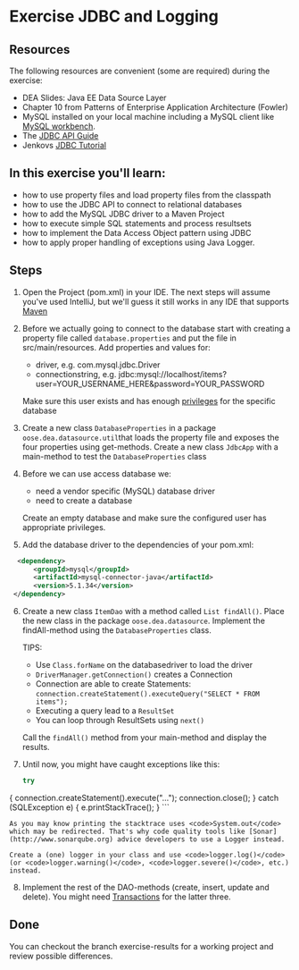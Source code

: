 Exercise JDBC and Logging
=========================
Resources
-------------
The following resources are convenient (some are required) during the exercise:

* DEA Slides: Java EE Data Source Layer
* Chapter 10 from Patterns of Enterprise Application Architecture (Fowler)
* MySQL installed on your local machine including a MySQL client like [MySQL workbench](https://dev.mysql.com/downloads/workbench/).
* The [JDBC API Guide](http://docs.oracle.com/javase/7/docs/technotes/guides/jdbc/)
* Jenkovs [JDBC Tutorial](http://tutorials.jenkov.com/jdbc/index.html)

In this exercise you'll learn:
------------------------------
* how to use property files and load property files from the classpath
* how to use the JDBC API to connect to relational databases
* how to add the MySQL JDBC driver to a Maven Project
* how to execute simple SQL statements and process resultsets
* how to implement the Data Access Object pattern using JDBC
* how to apply proper handling of exceptions using Java Logger.

Steps
-----
1. Open the Project (pom.xml) in your IDE. The next steps will assume you've used IntelliJ, but we'll guess it still works in any IDE that supports [Maven](http://maven.apache.org/ "Maven")

2. Before we actually going to connect to the database start with creating a property file called <code>database.properties</code> and put the file in src/main/resources. Add properties and values for:
	* driver, e.g. com.mysql.jdbc.Driver
	* connectionstring, e.g. jdbc:mysql://localhost/items?user=YOUR_USERNAME_HERE&password=YOUR_PASSWORD

	Make sure this user exists and has enough [privileges](https://www.digitalocean.com/community/tutorials/how-to-create-a-new-user-and-grant-permissions-in-mysql "privileges") for the specific database

3. Create a new class <code>DatabaseProperties</code> in a package <code>oose.dea.datasource.util</code>that loads the property file and exposes the four properties using get-methods. Create a new class <code>JdbcApp</code> with a main-method to test the <code>DatabaseProperties</code> class

4. Before we can use access database we:
	* need a vendor specific (MySQL) database driver
	* need to create a database

	Create an empty database and make sure the configured user has appropriate privileges.

5. Add the database driver to the dependencies of your pom.xml:

  ```xml
	<dependency>
        <groupId>mysql</groupId>
        <artifactId>mysql-connector-java</artifactId>
        <version>5.1.34</version>
   </dependency>
   ```

6. Create a new class <code>ItemDao</code> with a method called <code>List<Item> findAll()</code>. Place the new class in the package <code>oose.dea.datasource</code>. Implement the findAll-method using the <code>DatabaseProperties</code> class.

	TIPS:
	* Use <code>Class.forName</code> on the databasedriver to load the driver
	* <code>DriverManager.getConnection()</code> creates a Connection
	* Connection are able to create Statements: <code>connection.createStatement().executeQuery("SELECT * FROM items");</code>
	* Executing a query lead to a <code>ResultSet</code>
	* You can loop through ResultSets using <code>next()</code>

	Call the <code>findAll()</code> method from your main-method and display the results.

7. Until now, you might have caught exceptions like this:
	```java
	try
  {
      connection.createStatement().execute("...");
      connection.close();
  } catch (SQLException e) {
      e.printStackTrace();
  }
	```

	As you may know printing the stacktrace uses <code>System.out</code> which may be redirected. That's why code quality tools like [Sonar](http://www.sonarqube.org) advice developers to use a Logger instead.

	Create a (one) logger in your class and use <code>logger.log()</code> (or <code>logger.warning()</code>, <code>logger.severe()</code>, etc.) instead.

8. Implement the rest of the DAO-methods (create, insert, update and delete). You might need [Transactions](http://www.mkyong.com/jdbc/jdbc-transaction-example/) for the latter three.

Done
----
You can checkout the branch exercise-results for a working project and review possible differences.
